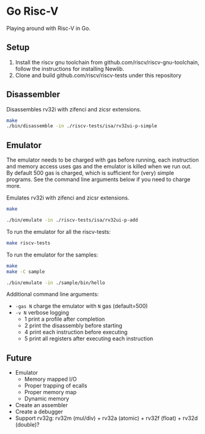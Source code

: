 # Go Risc-V

Playing around with Risc-V in Go.

## Setup

1. Install the riscv gnu toolchain from github.com/riscv/riscv-gnu-toolchain, follow the
   instructions for installing Newlib.
2. Clone and build github.com/riscv/riscv-tests under this repository

## Disassembler

Disassembles rv32i with zifenci and zicsr extensions.

```bash
make
./bin/disassemble -in ./riscv-tests/isa/rv32ui-p-simple
```

## Emulator

The emulator needs to be charged with gas before running, each instruction and memory access uses
gas and the emulator is killed when we run out. By default 500 gas is charged, which is sufficient
for (very) simple programs. See the command line arguments below if you need to charge more.

Emulates rv32i with zifenci and zicsr extensions.

```bash
make

./bin/emulate -in ./riscv-tests/isa/rv32ui-p-add
```

To run the emulator for all the riscv-tests:

```bash
make riscv-tests
```

To run the emulator for the samples:

```bash
make
make -C sample

./bin/emulate -in ./sample/bin/hello
```

Additional command line arguments:

- `-gas N`  charge the emulator with `N` gas (default=500)
- `-v N`    verbose logging
  - 1       print a profile after completion
  - 2       print the disassembly before starting
  - 4       print each instruction before executing
  - 5       print all registers after executing each instruction

## Future

- Emulator
  - Memory mapped I/O
  - Proper trapping of ecalls
  - Proper memory map
  - Dynamic memory
- Create an assembler
- Create a debugger
- Support rv32g: rv32m (mul/div) + rv32a (atomic) + rv32f (float) + rv32d (double)?

